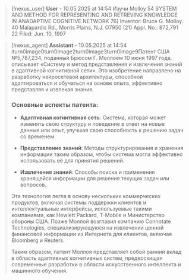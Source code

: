 >[!nexus_user] **User** - 10.05.2025 at 14:54
> Изучи Molloy 
> 54 SYSTEM AND METHOD FOR 
> REPRESENTING AND RETREVING 
> KNOWLEDGE IN ANADAPTIVE 
> COGNITIVE NETWORK 
> 76) Inventor: Bruce G. Molloy. 40 Malapardis Rd., Morris Plains, N.J. O7950 
> (21) Appl. No.: 872,791 
> 22 Filed: Jun. 10, 1997
<!-- UID: 75f46588-30c1-41c2-94d1-a839a56a7e9f -->




>[!nexus_agent] **Assistant** - 10.05.2025 at 14:54
> iturn0image0turn0image2turn0image3turn0image9Патент США №5,787,234, поданный Брюсом Г. Моллоем 10 июня 1997 года, описывает «Систему и метод представления и извлечения знаний в адаптивной когнитивной сети». Это изобретение направлено на разработку нейросетевой архитектуры, способной адаптироваться и обучаться на основе опыта, эффективно представляя и извлекая знания.
> 
> ### Основные аспекты патента:
> 
> - **Адаптивная когнитивная сеть**: Система, которая может изменять свою структуру и поведение в ответ на новые данные или опыт, улучшая свою способность к решению задач со временем.
> 
> - **Представление знаний**: Методы структурирования и хранения информации таким образом, чтобы система могла эффективно использовать её для принятия решений.
> 
> - **Извлечение знаний**: Способы поиска и применения хранящейся информации для решения текущих задач или вопросов.
> 
> Эта технология легла в основу нескольких коммерческих продуктов, включая системы поддержки клиентов и интеллектуальные интерфейсы, используемые такими компаниями, как Hewlett Packard, T-Mobile и Министерство обороны США. Позже Моллой возглавил компанию Connotate Technologies, специализирующуюся на извлечении ценной финансовой информации из Интернета для клиентов, включая Bloomberg и Reuters.
> 
> Таким образом, патент Моллоя представляет собой ранний вклад в область адаптивных когнитивных систем, предвосхищая современные разработки в области искусственного интеллекта и машинного обучения.
<!-- UID: de896ae8-a737-4a20-b577-4b631b03ff06 -->